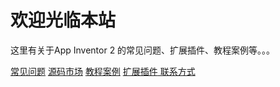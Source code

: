 # 欢迎光临本站



这里有关于App Inventor 2 的常见问题、扩展插件、教程案例等。。。



[常见问题](faq.html) [源码市场](store.html) [教程案例](tutorial.html) [扩展插件](extension.html)[ 联系方式](contact.html)

